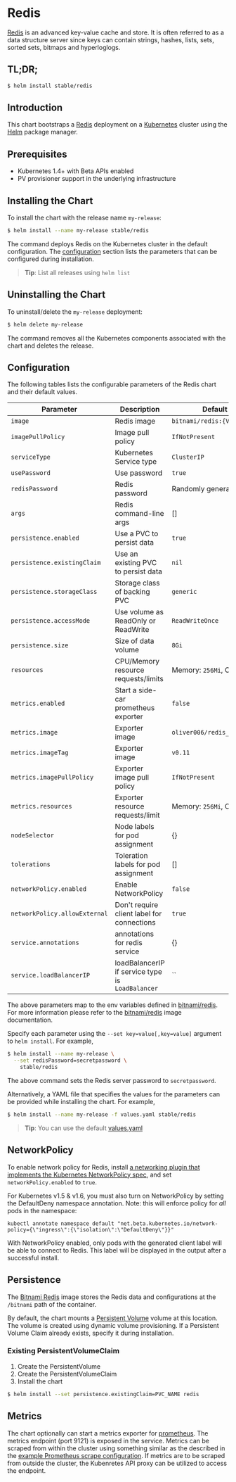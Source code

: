 # Redis

[Redis](http://redis.io/) is an advanced key-value cache and store. It is often referred to as a data structure server since keys can contain strings, hashes, lists, sets, sorted sets, bitmaps and hyperloglogs.

## TL;DR;

```bash
$ helm install stable/redis
```

## Introduction

This chart bootstraps a [Redis](https://github.com/bitnami/bitnami-docker-redis) deployment on a [Kubernetes](http://kubernetes.io) cluster using the [Helm](https://helm.sh) package manager.

## Prerequisites

- Kubernetes 1.4+ with Beta APIs enabled
- PV provisioner support in the underlying infrastructure

## Installing the Chart

To install the chart with the release name `my-release`:

```bash
$ helm install --name my-release stable/redis
```

The command deploys Redis on the Kubernetes cluster in the default configuration. The [configuration](#configuration) section lists the parameters that can be configured during installation.

> **Tip**: List all releases using `helm list`

## Uninstalling the Chart

To uninstall/delete the `my-release` deployment:

```bash
$ helm delete my-release
```

The command removes all the Kubernetes components associated with the chart and deletes the release.

## Configuration

The following tables lists the configurable parameters of the Redis chart and their default values.

|           Parameter           |                Description                       |           Default            |
|-------------------------------|--------------------------------------------------|------------------------------|
| `image`                       | Redis image                                      | `bitnami/redis:{VERSION}`    |
| `imagePullPolicy`             | Image pull policy                                | `IfNotPresent`               |
| `serviceType`                 | Kubernetes Service type                          | `ClusterIP`                  |
| `usePassword`                 | Use password                                     | `true`                       |
| `redisPassword`               | Redis password                                   | Randomly generated           |
| `args`                        | Redis command-line args                          | []                           |
| `persistence.enabled`         | Use a PVC to persist data                        | `true`                       |
| `persistence.existingClaim`   | Use an existing PVC to persist data              | `nil`                        |
| `persistence.storageClass`    | Storage class of backing PVC                     | `generic`                    |
| `persistence.accessMode`      | Use volume as ReadOnly or ReadWrite              | `ReadWriteOnce`              |
| `persistence.size`            | Size of data volume                              | `8Gi`                        |
| `resources`                   | CPU/Memory resource requests/limits              | Memory: `256Mi`, CPU: `100m` |
| `metrics.enabled`             | Start a side-car prometheus exporter             | `false`                      |
| `metrics.image`               | Exporter image                                   | `oliver006/redis_exporter`   |
| `metrics.imageTag`            | Exporter image                                   | `v0.11`                      |
| `metrics.imagePullPolicy`     | Exporter image pull policy                       | `IfNotPresent`               |
| `metrics.resources`           | Exporter resource requests/limit                 | Memory: `256Mi`, CPU: `100m` |
| `nodeSelector`                | Node labels for pod assignment                   | {}                           |
| `tolerations`                 | Toleration labels for pod assignment             | []                           |
| `networkPolicy.enabled`       | Enable NetworkPolicy                             | `false`                      |
| `networkPolicy.allowExternal` | Don't require client label for connections       | `true`                       |
| `service.annotations`         | annotations for redis service                    | {}                           |
| `service.loadBalancerIP`      | loadBalancerIP if service type is `LoadBalancer` | ``                           |

The above parameters map to the env variables defined in [bitnami/redis](http://github.com/bitnami/bitnami-docker-redis). For more information please refer to the [bitnami/redis](http://github.com/bitnami/bitnami-docker-redis) image documentation.

Specify each parameter using the `--set key=value[,key=value]` argument to `helm install`. For example,

```bash
$ helm install --name my-release \
  --set redisPassword=secretpassword \
    stable/redis
```

The above command sets the Redis server password to `secretpassword`.

Alternatively, a YAML file that specifies the values for the parameters can be provided while installing the chart. For example,

```bash
$ helm install --name my-release -f values.yaml stable/redis
```

> **Tip**: You can use the default [values.yaml](values.yaml)

## NetworkPolicy

To enable network policy for Redis, install
[a networking plugin that implements the Kubernetes NetworkPolicy spec](https://kubernetes.io/docs/tasks/administer-cluster/declare-network-policy#before-you-begin),
and set `networkPolicy.enabled` to `true`.

For Kubernetes v1.5 & v1.6, you must also turn on NetworkPolicy by setting
the DefaultDeny namespace annotation. Note: this will enforce policy for _all_ pods in the namespace:

    kubectl annotate namespace default "net.beta.kubernetes.io/network-policy={\"ingress\":{\"isolation\":\"DefaultDeny\"}}"

With NetworkPolicy enabled, only pods with the generated client label will be
able to connect to Redis. This label will be displayed in the output
after a successful install.

## Persistence

The [Bitnami Redis](https://github.com/bitnami/bitnami-docker-redis) image stores the Redis data and configurations at the `/bitnami` path of the container.

By default, the chart mounts a [Persistent Volume](http://kubernetes.io/docs/user-guide/persistent-volumes/) volume at this location. The volume is created using dynamic volume provisioning. If a Persistent Volume Claim already exists, specify it during installation.

### Existing PersistentVolumeClaim

1. Create the PersistentVolume
1. Create the PersistentVolumeClaim
1. Install the chart
```bash
$ helm install --set persistence.existingClaim=PVC_NAME redis
```

## Metrics
The chart optionally can start a metrics exporter for [prometheus](https://prometheus.io). The metrics endpoint (port 9121) is exposed in the service. Metrics can be scraped from within the cluster using something similar as the described in the [example Prometheus scrape configuration](https://github.com/prometheus/prometheus/blob/master/documentation/examples/prometheus-kubernetes.yml). If metrics are to be scraped from outside the cluster, the Kubenretes API proxy can be utilized to access the endpoint.
